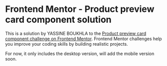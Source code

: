 # Frontend Mentor - Product preview card component solution

This is a solution by YASSINE BOUKHLA to the [Product preview card component challenge on Frontend Mentor](https://www.frontendmentor.io/challenges/product-preview-card-component-GO7UmttRfa). Frontend Mentor challenges help you improve your coding skills by building realistic projects.

For now, it only includes the desktop version, will add the mobile version soon.
